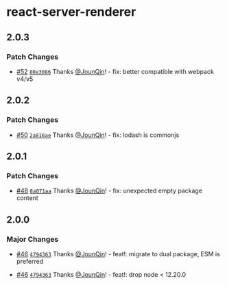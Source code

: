 # react-server-renderer

## 2.0.3

### Patch Changes

- [#52](https://github.com/un-ts/react-server-renderer/pull/52) [`80e3086`](https://github.com/un-ts/react-server-renderer/commit/80e308657ca7a57f0d1b63e0b12615e36ae4f583) Thanks [@JounQin](https://github.com/JounQin)! - fix: better compatible with webpack v4/v5

## 2.0.2

### Patch Changes

- [#50](https://github.com/un-ts/react-server-renderer/pull/50) [`2a816ae`](https://github.com/un-ts/react-server-renderer/commit/2a816aeb2c6bd36fa3d2ae993d8a11c3d9ff7284) Thanks [@JounQin](https://github.com/JounQin)! - fix: lodash is commonjs

## 2.0.1

### Patch Changes

- [#48](https://github.com/un-ts/react-server-renderer/pull/48) [`8a071aa`](https://github.com/un-ts/react-server-renderer/commit/8a071aa6d80e91ef2fc1fde4b69febd4f9da2bb4) Thanks [@JounQin](https://github.com/JounQin)! - fix: unexpected empty package content

## 2.0.0

### Major Changes

- [#46](https://github.com/un-ts/react-server-renderer/pull/46) [`4794363`](https://github.com/un-ts/react-server-renderer/commit/47943634cb34dc0d04cca0cee740f6d5d6c30bdc) Thanks [@JounQin](https://github.com/JounQin)! - feat!: migrate to dual package, ESM is preferred

- [#46](https://github.com/un-ts/react-server-renderer/pull/46) [`4794363`](https://github.com/un-ts/react-server-renderer/commit/47943634cb34dc0d04cca0cee740f6d5d6c30bdc) Thanks [@JounQin](https://github.com/JounQin)! - feat!: drop node < 12.20.0
